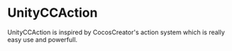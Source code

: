 # UnityCCAction

UnityCCAction is inspired by CocosCreator's action system which is really easy use and powerfull.